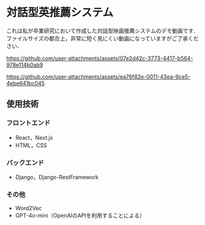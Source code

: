 # 対話型英推薦システム
これは私が卒業研究において作成した対話型映画推薦システムのデモ動画です．  
ファイルサイズの都合上，非常に短く見にくい動画になっていますがご了承ください．

https://github.com/user-attachments/assets/07e2d42c-3773-4417-b564-978e114b0ab9

https://github.com/user-attachments/assets/ea76f82e-0011-43ea-9ce5-4ebe641bc045

## 使用技術
### フロントエンド
* React，Next.js
* HTML，CSS
### バックエンド
* Django，Django-RestFramework
### その他
* Word2Vec
* GPT-4o-mini（OpenAIのAPIを利用することによる）


